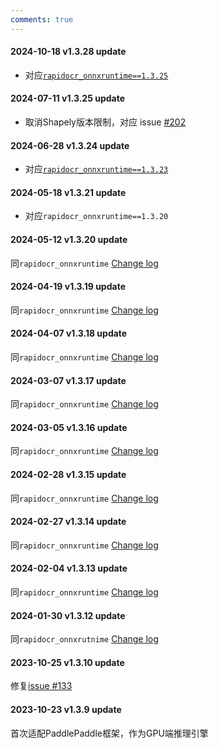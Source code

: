 ```yaml
---
comments: true
---
```


#### 2024-10-18 v1.3.28 update

- 对应[`rapidocr_onnxruntime==1.3.25`](https://github.com/RapidAI/RapidOCR/releases/tag/v1.3.25)

#### 2024-07-11 v1.3.25 update

- 取消Shapely版本限制，对应 issue [#202](https://github.com/RapidAI/RapidOCR/issues/202)

#### 2024-06-28 v1.3.24 update

- 对应[`rapidocr_onnxruntime==1.3.23`](https://github.com/RapidAI/RapidOCR/releases/tag/v1.3.23)

#### 2024-05-18 v1.3.21 update

- 对应`rapidocr_onnxruntime==1.3.20`

#### 2024-05-12 v1.3.20 update

同`rapidocr_onnxruntime` [Change log](./rapidocr.md#️2024-05-12-v1318-update)

#### 2024-04-19 v1.3.19 update

同`rapidocr_onnxruntime` [Change log](./rapidocr.md#2024-04-19-v1317-update)

#### 2024-04-07 v1.3.18 update

同`rapidocr_onnxruntime` [Change log](./rapidocr.md#2024-04-07-v1316-update)

#### 2024-03-07 v1.3.17 update

同`rapidocr_onnxruntime` [Change log](./rapidocr.md#2024-03-07-v1315-update)

#### 2024-03-05 v1.3.16 update

同`rapidocr_onnxruntime` [Change log](./rapidocr.md#2024-03-05-v1314-update)

#### 2024-02-28 v1.3.15 update

同`rapidocr_onnxruntime` [Change log](./rapidocr.md#2024-02-28-v1313-update)

#### 2024-02-27 v1.3.14 update

同`rapidocr_onnxruntime` [Change log](./rapidocr.md#2024-02-27-v1312-update)

#### 2024-02-04 v1.3.13 update

同`rapidocr_onnxruntime` [Change log](./rapidocr.md#2024-02-04-v1311-update)

#### 2024-01-30 v1.3.12 update

同`rapidocr_onnxrutnime` [Change log](./rapidocr.md#2024-01-30-v1310-update)

#### 2023-10-25 v1.3.10 update

修复[issue #133](https://github.com/RapidAI/RapidOCR/issues/133)

#### 2023-10-23 v1.3.9 update

首次适配PaddlePaddle框架，作为GPU端推理引擎
